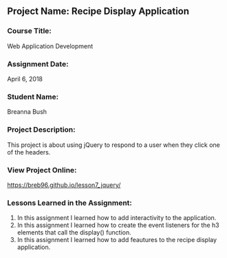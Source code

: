 ## Project Name:  Recipe Display Application

### Course Title:
Web Application Development

### Assignment Date:  
April 6, 2018

### Student Name:  
Breanna Bush

### Project Description:
This project is about using jQuery to respond to a user when they click one of the headers. 

### View Project Online:
https://breb96.github.io/lesson7_jquery/

### Lessons Learned in the Assignment:
1. In this assignment I learned how to add interactivity to the application.
2. In this assignment I learned how to create the event listeners for the h3 elements that call the display() function.
3. In this assignment I learned how to add feautures to the recipe display application.


